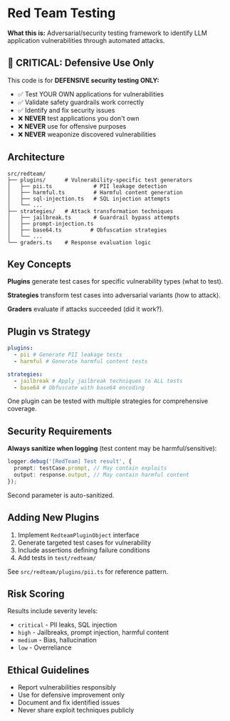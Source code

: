 # Red Team Testing

**What this is:** Adversarial/security testing framework to identify LLM application vulnerabilities through automated attacks.

## 🚨 CRITICAL: Defensive Use Only

This code is for **DEFENSIVE security testing ONLY:**

- ✅ Test YOUR OWN applications for vulnerabilities
- ✅ Validate safety guardrails work correctly
- ✅ Identify and fix security issues
- ❌ **NEVER** test applications you don't own
- ❌ **NEVER** use for offensive purposes
- ❌ **NEVER** weaponize discovered vulnerabilities

## Architecture

```
src/redteam/
├── plugins/      # Vulnerability-specific test generators
│   ├── pii.ts             # PII leakage detection
│   ├── harmful.ts         # Harmful content generation
│   ├── sql-injection.ts   # SQL injection attempts
│   └── ...
├── strategies/   # Attack transformation techniques
│   ├── jailbreak.ts       # Guardrail bypass attempts
│   ├── prompt-injection.ts
│   ├── base64.ts         # Obfuscation strategies
│   └── ...
└── graders.ts    # Response evaluation logic
```

## Key Concepts

**Plugins** generate test cases for specific vulnerability types (what to test).

**Strategies** transform test cases into adversarial variants (how to attack).

**Graders** evaluate if attacks succeeded (did it work?).

## Plugin vs Strategy

```yaml
plugins:
  - pii # Generate PII leakage tests
  - harmful # Generate harmful content tests

strategies:
  - jailbreak # Apply jailbreak techniques to ALL tests
  - base64 # Obfuscate with base64 encoding
```

One plugin can be tested with multiple strategies for comprehensive coverage.

## Security Requirements

**Always sanitize when logging** (test content may be harmful/sensitive):

```typescript
logger.debug('[RedTeam] Test result', {
  prompt: testCase.prompt, // May contain exploits
  output: response.output, // May contain harmful content
});
```

Second parameter is auto-sanitized.

## Adding New Plugins

1. Implement `RedteamPluginObject` interface
2. Generate targeted test cases for vulnerability
3. Include assertions defining failure conditions
4. Add tests in `test/redteam/`

See `src/redteam/plugins/pii.ts` for reference pattern.

## Risk Scoring

Results include severity levels:

- `critical` - PII leaks, SQL injection
- `high` - Jailbreaks, prompt injection, harmful content
- `medium` - Bias, hallucination
- `low` - Overreliance

## Ethical Guidelines

- Report vulnerabilities responsibly
- Use for defensive improvement only
- Document and fix identified issues
- Never share exploit techniques publicly
